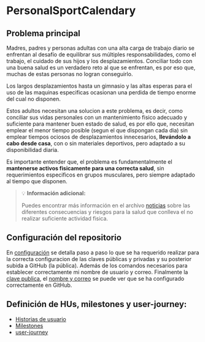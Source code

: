 # PersonalSportCalendary

## Problema principal

Madres, padres y personas adultas con una alta carga de trabajo diario se enfrentan al desafío de equilibrar sus múltiples responsabilidades, como el trabajo, el cuidado de sus hijos y los desplazamientos. Conciliar todo con una buena salud es un verdadero reto al que se enfrentan, es por eso que, muchas de estas personas no logran conseguirlo.

Los largos desplazamientos hasta un gimnasio y las altas esperas para el uso de las maquinas especificas ocasionan una perdida de tiempo enorme del cual no disponen.

Estos adultos necesitan una solucion a este problema, es decir, como conciliar sus vidas personales con un mantenimiento fisico adecuado y suficiente para mantener buen estado de salud, es por ello que, necesitan emplear el menor tiempo posible (segun el que dispongan cada dia) sin emplear tiempos ociosos de desplazamientos innecesarios, **llevándolo a cabo desde casa**, con o sin materiales deportivos, pero adaptado a su disponibilidad diaria.

Es importante entender que, el problema es fundamentalmente el **mantenerse activos fisicamente para una correcta salud**, sin requerimientos especificos en grupos musculares, pero siempre adaptado al tiempo que disponen.

> 💡 **Información adicional:**
>
> Puedes encontrar más información en el archivo [noticias](./docs/news.md) sobre las diferentes consecuencias y riesgos para la salud que conlleva el no realizar suficiente actividad fisica.

## Configuración del repositorio

En [configuración](./docs/config-repo.md) se detalla paso a paso lo que se ha requerido realizar para la correcta configuracion de las claves públicas y privadas y su posterior subida a GitHub (la pública). Además de los comandos necesarios para establecer correctamente mi nombre de usuario y correo.
Finalmente la [clave publica](./docs/images/ClavePublica.png), el [nombre y correo](./docs/images/NombreyCorreo.png) se puede ver que se ha configurado correctamente en GitHub.

## Definición de HUs, milestones y user-journey:

- [Historias de usuario](./docs/HUs.md)
- [Milestones](./docs/config-milestones.md)
- [user-journey](./docs/user-journey.md)